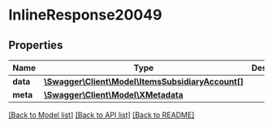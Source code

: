 # InlineResponse20049

## Properties
Name | Type | Description | Notes
------------ | ------------- | ------------- | -------------
**data** | [**\Swagger\Client\Model\ItemsSubsidiaryAccount[]**](ItemsSubsidiaryAccount.md) |  | [optional] 
**meta** | [**\Swagger\Client\Model\XMetadata**](XMetadata.md) |  | [optional] 

[[Back to Model list]](../../README.md#documentation-for-models) [[Back to API list]](../../README.md#documentation-for-api-endpoints) [[Back to README]](../../README.md)

